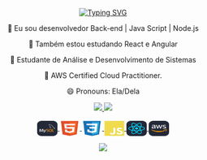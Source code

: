 <p align="center">
  <a href="https://git.io/typing-svg">
    <img src="https://readme-typing-svg.demolab.com?font=Fira+Code&weight=600&size=20&pause=1000&color=ffffff&random=false&width=435&height=40&lines=Ol%C3%A1%2C+eu+sou+Marcia+Escol%C3%A1stico!+%F0%9F%92%BB" alt="Typing SVG">

  </a>
</p>

<div align="center">

 🔭 Eu sou desenvolvedor Back-end | Java Script | Node.js
 
🌱 Também estou estudando React e Angular

💬 Estudante de Análise e Desenvolvimento de Sistemas

📌 AWS Certified Cloud Practitioner.
 
😄 Pronouns: Ela/Dela
</div>

<div align="center">
   <a href="https://github.com/MEscola">
  <img height="180em" src="https://github-readme-stats.vercel.app/api?username=MEscola&show_icons=true&theme=radical" />
  <img height="180em" src="https://github-readme-stats.vercel.app/api/top-langs/?username=MEscola&layout=compact&theme=radical" />
</div>

  <div style="display: inline_block" align="center"><br>
  <img align="center" alt="MySQL" height="30" width="40" src="https://raw.githubusercontent.com/tandpfun/skill-icons/65dea6c4eaca7da319e552c09f4cf5a9a8dab2c8/icons/MySQL-Dark.svg">
  <img align="center" alt="HTML" height="30" width="40" src="https://raw.githubusercontent.com/devicons/devicon/master/icons/html5/html5-original.svg">
  <img align="center" alt="CSS" height="30" width="40" src="https://raw.githubusercontent.com/devicons/devicon/master/icons/css3/css3-original.svg">
  <img align="center" alt="Js" height="30" width="40" src="https://raw.githubusercontent.com/devicons/devicon/master/icons/javascript/javascript-plain.svg">
  <img align="center" alt="AWS" height="30" width="40" src="https://github.com/tandpfun/skill-icons/blob/main/icons/React-Dark.svg">
  <img align="center" alt="AWS" height="30" width="40" src="https://github.com/tandpfun/skill-icons/blob/main/icons/AWS-Dark.svg">

</div>

<p></p>
  <div align="center"> 
  <a href="https://www.linkedin.com/in/marcia-escolastico-44882436/"><img src="https://img.shields.io/badge/-LinkedIn-%230077B5?style=for-the-badge&logo=linkedin&logoColor=white"></a> 
 <!-- <a href="https://github.com/marciaescolastico"><img src="https://img.shields.io/badge/GitHub-%2312100E.svg?style=for-the-badge&logo=github&logoColor=white"></a>-->
</div>
